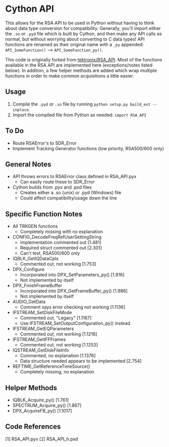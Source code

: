Cython API
==========

This allows for the RSA API to be used in Python without having to think about data type conversion for compatibility. Generally, you'll import either the `.so` or `.pyd` file which is built by Cython, and then make any API calls as normal, but without worrying about converting to C data types! API functions are renamed as their original name with a `_py` appended: `API_SomeFunction()` --> `API_SomeFunction_py()`.

This code is originally forked from [tektronix/RSA_API](https://github.com/tektronix/RSA_API/tree/master/Python/Cython%20Version). Most of the functions available in the RSA API are implemented here (exceptions/notes listed below). In addition, a few helper methods are added which wrap multiple functions in order to make common acquisitions a little easier.

Usage
-----
1. Compile the `.pyd` or `.so` file by running `python setup.py build_ext --inplace`.
2. Import the compiled file from Python as needed: `import RSA_API`

To Do
-----
- Route RSAError's to SDR_Error
- Implement Tracking Generator functions (low priority, RSA500/600 only)

General Notes
-------------
- API throws errors to RSAError class defined in RSA_API.pyx
	- Can easily route these to SDR_Error
- Cython builds from .pyx and .pxd files
	- Creates either a .so (unix) or .pyd (Windows) file
	- Could affect compatibility/usage down the line

Specific Function Notes
-----------------------
- All TRKGEN functions
	- Completely missing with no explanation
- CONFIG_DecodeFreqRefUserSettingString
	- Implementation commented out [1.481]
	- Required struct commented out [2.301]
	- Can't test, RSA500/600 only
- IQBLK_GetIQDataCplx
	- Commented out, not working [1.753]
- DPX_Configure
	- Incorporated into DPX_SetParameters_py() [1.916]
	- Not implemented by itself
- DPX_FinishFrameBuffer
	- Incorporated into DPX_GetFrameBuffer_py() [1.986]
	- Not implemented by itself
- AUDIO_GetData
	- Comment says error checking not working [1.1136]
- IFSTREAM_SetDiskFileMode
	- Commented out, "Legacy" [1.1167]
	- Use IFSTREAM_SetOutputConfiguration_py() instead
- IFSTREAM_GetEQParameters
	- Commented out, not working [1.1216]
- IFSTREAM_GetIFFFrames
	- Commented out, not working [1.1253]
- IQSTREAM_GetDiskFileInfo
	- Commented, no explanation [1.1376]
	- Data structure needed appears to be implemented [2.754]
- REFTIME_GetReferenceTimeSource()
	- Completely missing, no explanation

Helper Methods
--------------
- IQBLK_Acquire_py() [1.761]
- SPECTRUM_Acquire_py() [1.867]
- DPX_AcquireFB_py() [1.1017]

Code References
---------------
[1] RSA_API.pyx
[2] RSA_API_h.pxd